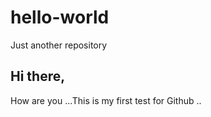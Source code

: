 # hello-world
Just another repository

## Hi there,
How are you ...This is my first test for Github ..

